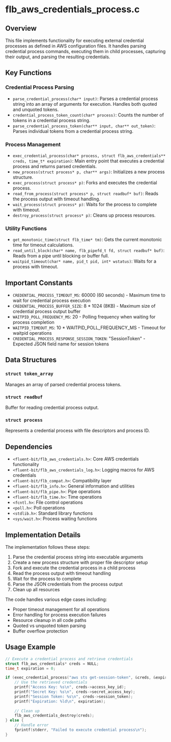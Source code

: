 # flb_aws_credentials_process.c

## Overview

This file implements functionality for executing external credential processes as defined in AWS configuration files. It handles parsing credential process commands, executing them in child processes, capturing their output, and parsing the resulting credentials.

## Key Functions

### Credential Process Parsing

- `parse_credential_process(char* input)`: Parses a credential process string into an array of arguments for execution. Handles both quoted and unquoted tokens.
- `credential_process_token_count(char* process)`: Counts the number of tokens in a credential process string.
- `parse_credential_process_token(char** input, char** out_token)`: Parses individual tokens from a credential process string.

### Process Management

- `exec_credential_process(char* process, struct flb_aws_credentials** creds, time_t* expiration)`: Main entry point that executes a credential process and returns parsed credentials.
- `new_process(struct process* p, char** args)`: Initializes a new process structure.
- `exec_process(struct process* p)`: Forks and executes the credential process.
- `read_from_process(struct process* p, struct readbuf* buf)`: Reads the process output with timeout handling.
- `wait_process(struct process* p)`: Waits for the process to complete with timeout.
- `destroy_process(struct process* p)`: Cleans up process resources.

### Utility Functions

- `get_monotonic_time(struct flb_time* tm)`: Gets the current monotonic time for timeout calculations.
- `read_until_block(char* name, flb_pipefd_t fd, struct readbuf* buf)`: Reads from a pipe until blocking or buffer full.
- `waitpid_timeout(char* name, pid_t pid, int* wstatus)`: Waits for a process with timeout.

## Important Constants

- `CREDENTIAL_PROCESS_TIMEOUT_MS`: 60000 (60 seconds) - Maximum time to wait for credential process execution
- `CREDENTIAL_PROCESS_BUFFER_SIZE`: 8 * 1024 (8KB) - Maximum size of credential process output buffer
- `WAITPID_POLL_FREQUENCY_MS`: 20 - Polling frequency when waiting for process completion
- `WAITPID_TIMEOUT_MS`: 10 * WAITPID_POLL_FREQUENCY_MS - Timeout for waitpid operations
- `CREDENTIAL_PROCESS_RESPONSE_SESSION_TOKEN`: "SessionToken" - Expected JSON field name for session tokens

## Data Structures

### `struct token_array`
Manages an array of parsed credential process tokens.

### `struct readbuf`
Buffer for reading credential process output.

### `struct process`
Represents a credential process with file descriptors and process ID.

## Dependencies

- `<fluent-bit/flb_aws_credentials.h>`: Core AWS credentials functionality
- `<fluent-bit/flb_aws_credentials_log.h>`: Logging macros for AWS credentials
- `<fluent-bit/flb_compat.h>`: Compatibility layer
- `<fluent-bit/flb_info.h>`: General information and utilities
- `<fluent-bit/flb_pipe.h>`: Pipe operations
- `<fluent-bit/flb_time.h>`: Time operations
- `<fcntl.h>`: File control operations
- `<poll.h>`: Poll operations
- `<stdlib.h>`: Standard library functions
- `<sys/wait.h>`: Process waiting functions

## Implementation Details

The implementation follows these steps:

1. Parse the credential process string into executable arguments
2. Create a new process structure with proper file descriptor setup
3. Fork and execute the credential process in a child process
4. Read the process output with timeout handling
5. Wait for the process to complete
6. Parse the JSON credentials from the process output
7. Clean up all resources

The code handles various edge cases including:
- Proper timeout management for all operations
- Error handling for process execution failures
- Resource cleanup in all code paths
- Quoted vs unquoted token parsing
- Buffer overflow protection

## Usage Example

```c
// Execute a credential process and retrieve credentials
struct flb_aws_credentials* creds = NULL;
time_t expiration = 0;

if (exec_credential_process("aws sts get-session-token", &creds, &expiration) == 0) {
    // Use the retrieved credentials
    printf("Access Key: %s\n", creds->access_key_id);
    printf("Secret Key: %s\n", creds->secret_access_key);
    printf("Session Token: %s\n", creds->session_token);
    printf("Expiration: %ld\n", expiration);
    
    // Clean up
    flb_aws_credentials_destroy(creds);
} else {
    // Handle error
    fprintf(stderr, "Failed to execute credential process\n");
}
```